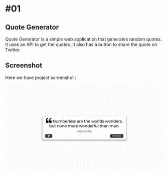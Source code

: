 # #01

## Quote Generator

Quote Generator is a simple web application that generates random quotes. It uses an API to get the quotes. It also has a button to share the quote on Twitter. 

## Screenshot
Here we have project screenshot :

![screenshot](screenshot.jpeg)
